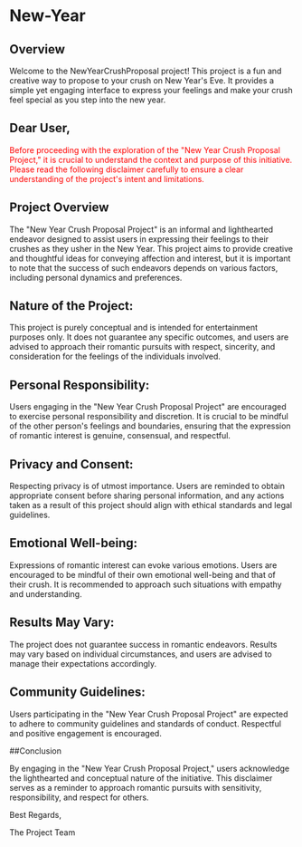 # New-Year
## Overview
Welcome to the NewYearCrushProposal project! This project is a fun and creative way to propose to your crush on New Year's Eve. It provides a simple yet engaging interface to express your feelings and make your crush feel special as you step into the new year.

## Dear User,
<p style="color: red;">Before proceeding with the exploration of the "New Year Crush Proposal Project," it is crucial to understand the context and purpose of this initiative. Please read the following disclaimer carefully to ensure a clear understanding of the project's intent and limitations.</p>

## Project Overview
The "New Year Crush Proposal Project" is an informal and lighthearted endeavor designed to assist users in expressing their feelings to their crushes as they usher in the New Year. This project aims to provide creative and thoughtful ideas for conveying affection and interest, but it is important to note that the success of such endeavors depends on various factors, including personal dynamics and preferences.

## Nature of the Project:

This project is purely conceptual and is intended for entertainment purposes only. It does not guarantee any specific outcomes, and users are advised to approach their romantic pursuits with respect, sincerity, and consideration for the feelings of the individuals involved.

## Personal Responsibility:

Users engaging in the "New Year Crush Proposal Project" are encouraged to exercise personal responsibility and discretion. It is crucial to be mindful of the other person's feelings and boundaries, ensuring that the expression of romantic interest is genuine, consensual, and respectful.

## Privacy and Consent:

Respecting privacy is of utmost importance. Users are reminded to obtain appropriate consent before sharing personal information, and any actions taken as a result of this project should align with ethical standards and legal guidelines.

## Emotional Well-being:

Expressions of romantic interest can evoke various emotions. Users are encouraged to be mindful of their own emotional well-being and that of their crush. It is recommended to approach such situations with empathy and understanding.

## Results May Vary:

The project does not guarantee success in romantic endeavors. Results may vary based on individual circumstances, and users are advised to manage their expectations accordingly.

## Community Guidelines:

Users participating in the "New Year Crush Proposal Project" are expected to adhere to community guidelines and standards of conduct. Respectful and positive engagement is encouraged.

##Conclusion

By engaging in the "New Year Crush Proposal Project," users acknowledge the lighthearted and conceptual nature of the initiative. This disclaimer serves as a reminder to approach romantic pursuits with sensitivity, responsibility, and respect for others.

Best Regards,

The Project Team
